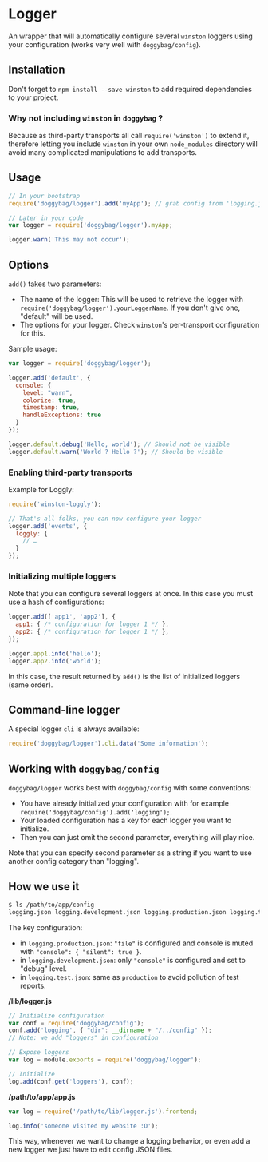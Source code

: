 # Logger

An wrapper that will automatically configure several `winston` loggers using
your configuration (works very well with `doggybag/config`).

## Installation

Don't forget to `npm install --save winston` to add required dependencies to your project.

### Why not including `winston` in `doggybag` ?

Because as third-party transports all call `require('winston')` to extend it, therefore letting you include `winston`
in your own `node_modules` directory will avoid many complicated manipulations to add transports.

## Usage

```javascript
// In your bootstrap
require('doggybag/logger').add('myApp'); // grab config from 'logging.json', key "myApp"

// Later in your code
var logger = require('doggybag/logger').myApp;

logger.warn('This may not occur');
```

## Options

`add()` takes two parameters:

* The name of the logger: This will be used to retrieve the logger with `require('doggybag/logger').yourLoggerName`.
If you don't give one, "default" will be used.
* The options for your logger. Check `winston`'s per-transport configuration for this.

Sample usage:

```javascript
var logger = require('doggybag/logger');

logger.add('default', {
  console: {
    level: "warn",
    colorize: true,
    timestamp: true,
    handleExceptions: true
  }
});

logger.default.debug('Hello, world'); // Should not be visible
logger.default.warn('World ? Hello ?'); // Should be visible
```

### Enabling third-party transports

Example for Loggly:

```javascript
require('winston-loggly');

// That's all folks, you can now configure your logger
logger.add('events', {
  loggly: {
    // …
  }
});
```

### Initializing multiple loggers

Note that you can configure several loggers at once. In this case you must use a hash of configurations:

```javascript
logger.add(['app1', 'app2'], {
  app1: { /* configuration for logger 1 */ },
  app2: { /* configuration for logger 1 */ },
});

logger.app1.info('hello');
logger.app2.info('world');
```

In this case, the result returned by `add()` is the list of initialized loggers (same order).

## Command-line logger

A special logger `cli` is always available:

```javascript
require('doggybag/logger').cli.data('Some information');
```

## Working with `doggybag/config`

`doggybag/logger` works best with `doggybag/config` with some conventions:

* You have already initialized your configuration with for example `require('doggybag/config').add('logging');`.
* Your loaded configuration has a key for each logger you want to initialize.
* Then you can just omit the second parameter, everything will play nice.

Note that you can specify second parameter as a string if you want to use another config category than "logging".

## How we use it

```bash
$ ls /path/to/app/config
logging.json logging.development.json logging.production.json logging.test.json
```

The key configuration:

* in `logging.production.json`: `"file"` is configured and console is muted with `"console": { "silent": true }`.
* in `logging.development.json`: only `"console"` is configured and set to "debug" level.
* in `logging.test.json`: same as `production` to avoid pollution of test reports.

**/lib/logger.js**

```javascript
// Initialize configuration
var conf = require('doggybag/config');
conf.add('logging', { "dir": __dirname + "/../config" });
// Note: we add "loggers" in configuration

// Expose loggers
var log = module.exports = require('doggybag/logger');

// Initialize
log.add(conf.get('loggers'), conf);
```

**/path/to/app/app.js**
```javascript
var log = require('/path/to/lib/logger.js').frontend;

log.info('someone visited my website :O');
```

This way, whenever we want to change a logging behavior, or even add a new logger we just have to edit config JSON files.
